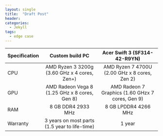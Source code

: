 ```yaml
---
layout: single
title:  "Draft Post"
header:
categories: 
  - Jekyll
tags:
  - edge case
---
```


| Specification | Custom build PC   | Acer Swift 3 (SF314-42-R9YN) |
| ------------- |:-----------------:|:----------------------------:|
|CPU            | AMD Ryzen 3 3200g (3.60 GHz x 4 cores, Zen+)    | AMD Ryzen 7 4700U (2.00 GHz x 8 cores, Zen 2)|
|GPU            | AMD Radeon Vega 8  (1.25 GHz x 8 cores, Gen 8)  | AMD Radeon 7 Graphics (1.60 GHzx 7 cores, Gen 9)|
|RAM | 8 GB DDR4 2933 MHz                | 8 GB LPDDR4 4266 MHz|
|Warranty |  3 years on most parts (1.5 year to life-time)| 1 year|
